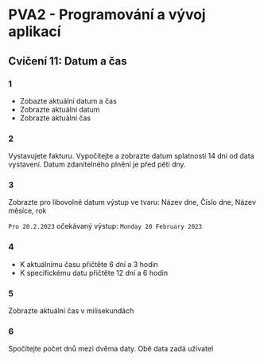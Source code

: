 # PVA2 - Programování a vývoj aplikací
## Cvičení 11: Datum a čas

### 1 

* Zobazte aktuální datum a čas
* Zobrazte aktuální datum
* Zobrazte aktuální čas

### 2
Vystavujete fakturu. Vypočítejte a zobrazte datum splatnosti 14 dní od data vystavení. Datum zdanitelného plnění je před pěti dny.


### 3
Zobrazte pro libovolné datum výstup ve tvaru:
Název dne, Číslo dne, Název měsíce, rok

`Pro 20.2.2023` očekávaný výstup: `Monday 20 February 2023`

### 4
* K aktuálnímu času přičtěte 6 dní a 3 hodin
* K specifickému datu přičtěte 12 dní a 6 hodin

### 5
Zobrazte aktuální čas v milisekundách

### 6
Spočítejte počet dnů mezi dvěma daty. Obě data zadá uživatel
